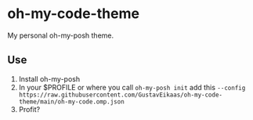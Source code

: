 # oh-my-code-theme

My personal oh-my-posh theme.

## Use

1. Install oh-my-posh
2. In your $PROFILE or where you call `oh-my-posh init` add this `--config https://raw.githubusercontent.com/GustavEikaas/oh-my-code-theme/main/oh-my-code.omp.json`
3. Profit?
